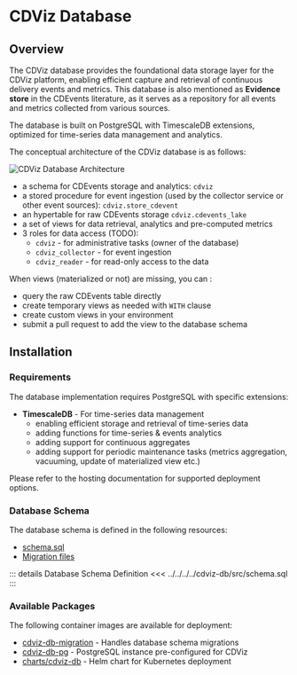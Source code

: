 # CDViz Database

## Overview

The CDViz database provides the foundational data storage layer for the CDViz platform, enabling efficient capture and retrieval of continuous delivery events and metrics.
This database is also mentioned as **Evidence store** in the CDEvents literature, as it serves as a repository for all events and metrics collected from various sources.

The database is built on PostgreSQL with TimescaleDB extensions, optimized for time-series data management and analytics.

The conceptual architecture of the CDViz database is as follows:

![CDViz Database Architecture](/architectures/cdviz_db_conceptual.excalidraw.svg)

- a schema for CDEvents storage and analytics: `cdviz`
- a stored procedure for event ingestion (used by the collector service or other event sources): `cdviz.store_cdevent`
- an hypertable for raw CDEvents storage `cdviz.cdevents_lake`
- a set of views for data retrieval, analytics and pre-computed metrics
- 3 roles for data access (TODO):
  - `cdviz` - for administrative tasks (owner of the database)
  - `cdviz_collector` - for event ingestion
  - `cdviz_reader` - for read-only access to the data

When views (materialized or not) are missing, you can :

- query the raw CDEvents table directly
- create temporary views as needed with `WITH` clause
- create custom views in your environment
- submit a pull request to add the view to the database schema

## Installation

### Requirements

The database implementation requires PostgreSQL with specific extensions:

- **TimescaleDB** - For time-series data management
  - enabling efficient storage and retrieval of time-series data
  - adding functions for time-series & events analytics
  - adding support for continuous aggregates
  - adding support for periodic maintenance tasks (metrics aggregation, vacuuming, update of materialized view etc.)

Please refer to the hosting documentation for supported deployment options.

### Database Schema

The database schema is defined in the following resources:

- [schema.sql](https://github.com/cdviz-dev/cdviz/blob/main/cdviz-db/src/schema.sql)
- [Migration files](https://github.com/cdviz-dev/cdviz/tree/main/cdviz-db/migrations)

::: details Database Schema Definition
<<< ../../../../cdviz-db/src/schema.sql
:::

### Available Packages

The following container images are available for deployment:

- [cdviz-db-migration](https://github.com/orgs/cdviz-dev/packages/container/package/cdviz-db-migration) - Handles database schema migrations
- [cdviz-db-pg](https://github.com/orgs/cdviz-dev/packages/container/package/cdviz-db-pg) - PostgreSQL instance pre-configured for CDViz
- [charts/cdviz-db](https://github.com/orgs/cdviz-dev/packages/container/package/charts%2Fcdviz-db) - Helm chart for Kubernetes deployment

